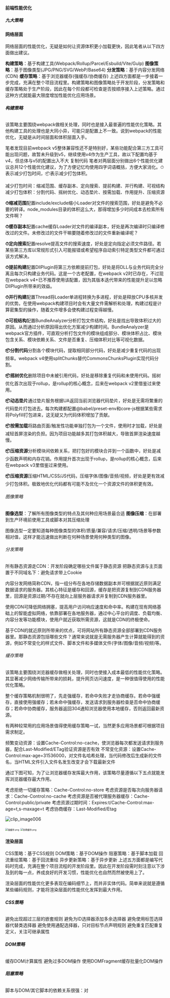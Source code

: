 #### 前端性能优化

##### 九大策略

#### 网络层面

网络层面的性能优化，无疑是如何让资源体积更小加载更快，因此笔者从以下四方面做出建议。

 **构建策略**：基于构建工具(Webpack/Rollup/Parcel/Esbuild/Vite/Gulp)
 **图像策略**：基于图像类型(JPG/PNG/SVG/WebP/Base64)
 **分发策略**：基于内容分发网络(CDN)
 **缓存策略**：基于浏览器缓存(强缓存/协商缓存)
上述四方面都是一步接着一步完成，充满在整个项目流程里。构建策略和图像策略处于开发阶段，分发策略和缓存策略处于生产阶段，因此在每个阶段都可检查是否按顺序接入上述策略。通过这种方式就能最大限度增加性能优化应用场景。

###### **构建策略**

该策略主要围绕webpack做相关处理，同时也是接入最普遍的性能优化策略。其他构建工具的处理也是大同小异，可能只是配置上不一致。说到webpack的性能优化，无疑是从时间层面和体积层面入手。

笔者发现目前webpack v5整体兼容性还不是特别好，某些功能配合第三方工具可能出现问题，故暂未升级到v5，继续使用v4作为生产工具，故以下配置均基于v4，但总体与v5的配置出入不大
复制代码
笔者对两层面分别做出6个性能优化建议总共12个性能优化建议，为了方便记忆均使用四字词语概括，方便大家消化。⏱表示减少打包时间，📦表示减少打包体积。

减少打包时间：缩减范围、缓存副本、定向搜索、提前构建、并行构建、可视结构
减少打包体积：分割代码、摇树优化、动态垫片、按需加载、作用提升、压缩资源

**⏱缩减范围**配置include/exclude缩小Loader对文件的搜索范围，好处是避免不必要的转译。node_modules目录的体积这么大，那得增加多少时间成本去检索所有文件啊？

**⏱缓存副本**配置cache缓存Loader对文件的编译副本，好处是再次编译时只编译修改过的文件。未修改过的文件干嘛要随着修改过的文件重新编译呢？

**⏱定向搜索**配置resolve提高文件的搜索速度，好处是定向指定必须文件路径。若某些第三方库以常规形式引入可能报错或希望程序自动索引特定类型文件都可通过该方式解决。

**⏱提前构建**配置DllPlugin将第三方依赖提前打包，好处是将DLL与业务代码完全分离且每次只构建业务代码。这是一个古老配置，在webpack v2时已存在，不过现在webpack v4+已不推荐使用该配置，因为其版本迭代带来的性能提升足以忽略DllPlugin所带来的效益。

**⏱并行构建**配置Thread将Loader单进程转换为多进程，好处是释放CPU多核并发的优势。在使用webpack构建项目时会有大量文件需解析和处理，构建过程是计算密集型的操作，随着文件增多会使构建过程变得越慢。

**⏱可视结构**配置BundleAnalyzer分析打包文件结构，好处是找出导致体积过大的原因。从而通过分析原因得出优化方案减少构建时间。BundleAnalyzer是webpack官方插件，可直观分析打包文件的模块组成部分、模块体积占比、模块包含关系、模块依赖关系、文件是否重复、压缩体积对比等可视化数据。

**📦分割代码**分割各个模块代码，提取相同部分代码，好处是减少重复代码的出现频率。webpack v4使用splitChunks替代CommonsChunksPlugin实现代码分割。

**📦摇树优化**删除项目中未被引用代码，好处是移除重复代码和未使用代码。摇树优化首次出现于rollup，是rollup的核心概念，后来在webpack v2里借鉴过来使用。

**📦动态垫片**通过垫片服务根据UA返回当前浏览器代码垫片，好处是无需将繁重的代码垫片打包进去。每次构建都配置@babel/preset-env和core-js根据某些需求将Polyfill打包进来，这无疑又为代码体积增加了贡献。

**📦按需加载**将路由页面/触发性功能单独打包为一个文件，使用时才加载，好处是减轻首屏渲染的负担。因为项目功能越多其打包体积越大，导致首屏渲染速度越慢。

**📦压缩资源**分析模块间依赖关系，把打包好的模块合并到一个函数中，好处是减少函数声明和内存花销。作用提升首次出现于rollup，是rollup的核心概念，后来在webpack v3里借鉴过来使用。

**📦压缩资源**压缩HTML/CSS/JS代码，压缩字体/图像/音频/视频，好处是更有效减少打包体积。极致地优化代码都有可能不及优化一个资源文件的体积更有效。

###### 图像策略

**图像选型**：了解所有图像类型的特点及其何种应用场景最合适
**图像压缩**：在部署到生产环境前使用工具或脚本对其压缩处理

图像选型一定要知道每种图像类型的体积/质量/兼容/请求/压缩/透明/场景等参数相对值，这样才能迅速做出判断在何种场景使用何种类型的图像。

###### 分发策略

所有静态资源走CDN：开发阶段确定哪些文件属于静态资源
把静态资源与主页面置于不同域名下：避免请求带上Cookie

内容分发网络简称CDN，指一组分布在各地存储数据副本并可根据就近原则满足数据请求的服务器。其核心特征是缓存和回源，缓存是把资源复制到CDN服务器里，回源是资源过期/不存在就向上层服务器请求并复制到CDN服务器里。

使用CDN可降低网络拥塞，提高用户访问响应速度和命中率。构建在现有网络基础上的智能虚拟网络，依靠部署在各地服务器，通过中心平台的调度、负载均衡、内容分发等功能模块，使用户就近获取所需资源，这就是CDN的终极使命。

基于CDN的就近原则所带来的优点，可将网站所有静态资源全部部署到CDN服务器里。那静态资源包括哪些文件？通常来说就是无需服务器产生计算就能得到的资源，例如不常变化的样式文件、脚本文件和多媒体文件(字体/图像/音频/视频)等。



###### 缓存策略

该策略主要围绕浏览器缓存做相关处理，同时也使接入成本最低的性能优化策略。其显著减少网络传输所带来的损耗，提升网页访问速度，是一种很值得使用的性能优化策略。

整个缓存策略机制很明了，先走强缓存，若命中失败才走协商缓存。若命中强缓存，直接使用强缓存；若未命中强缓存，发送请求到服务器检查是否命中协商缓存；若命中协商缓存，服务器返回304通知浏览器使用本地缓存，否则返回最新资源。

有两种较常用的应用场景值得使用缓存策略一试，当然更多应用场景都可根据项目需求制定。

频繁变动资源：设置Cache-Control:no-cache，使浏览器每次都发送请求到服务器，配合Last-Modified/ETag验证资源是否有效
不常变化资源：设置Cache-Control:max-age=31536000，对文件名哈希处理，当代码修改后生成新的文件名，当HTML文件引入文件名发生改变才会下载最新文件

通过下图可知，为了让浏览器缓存发挥最大作用，该策略尽量遵循以下五点就能发挥浏览器缓存最大作用。

考虑拒绝一切缓存策略：Cache-Control:no-store
考虑资源是否每次向服务器请求：Cache-Control:no-cache
考虑资源是否被代理服务器缓存：Cache-Control:public/private
考虑资源过期时间：Expires:t/Cache-Control:max-age=t,s-maxage=t
考虑协商缓存：Last-Modified/Etag

![clip_image006](https://images.cnblogs.com/cnblogs_com/skynet/201211/201211281402442505.png)



<img src="https://p1-juejin.byteimg.com/tos-cn-i-k3u1fbpfcp/5e2572dfb1ee4923a0d3e183c63380b2~tplv-k3u1fbpfcp-watermark.image" alt="强缓存.png" style="zoom: 50%;" />



<img src="https://p3-juejin.byteimg.com/tos-cn-i-k3u1fbpfcp/fc66368a78e947058b8d816f92b00607~tplv-k3u1fbpfcp-watermark.image" alt="协商缓存.png" style="zoom:50%;" />



#### 渲染层面

 CSS策略：基于CSS规则
 DOM策略：基于DOM操作
 阻塞策略：基于脚本加载
 回流重绘策略：基于回流重绘
 异步更新策略：基于异步更新
上述五方面都是编写代码时完成，充满在整个项目流程的开发阶段里。因此在开发阶段需时刻注意以下涉及到的每一点，养成良好的开发习惯，性能优化也自然而然被使用上了。

渲染层面的性能优化更多表现在编码细节上，而并非实体代码。简单来说就是遵循某些编码规则，才能将渲染层面的性能优化发挥到最大作用。

###### **CSS策略**

避免出现超过三层的嵌套规则
避免为ID选择器添加多余选择器
避免使用标签选择器代替类选择器
避免使用通配选择器，只对目标节点声明规则
避免重复匹配重复定义，关注可继承属性

###### **DOM策略**

缓存DOM计算属性
避免过多DOM操作
使用DOMFragment缓存批量化DOM操作

###### **阻塞策略**

脚本与DOM/其它脚本的依赖关系很强：对<script>设置defer
脚本与DOM/其它脚本的依赖关系不强：对<script>设置async

###### **回流重绘策略**

缓存DOM计算属性
使用类合并样式，避免逐条改变样式
使用display控制DOM显隐，将DOM离线化

###### **异步更新策略**

在异步任务中修改DOM时把其包装成微任务

#### 六大指标

 加载优化：资源在加载时可做的性能优化
 执行优化：资源在执行时可做的性能优化
 渲染优化：资源在渲染时可做的性能优化
 样式优化：样式在编码时可做的性能优化
 脚本优化：脚本在编码时可做的性能优化
 V8引擎优化：针对V8引擎特征可做的性能优化

###### 加载优化

<img src="https://p1-juejin.byteimg.com/tos-cn-i-k3u1fbpfcp/a890d76ed4a748b1b745e85dde126989~tplv-k3u1fbpfcp-watermark.image" alt="六大指标-加载优化.png" style="zoom:50%;" />



###### 执行优化

<img src="https://p3-juejin.byteimg.com/tos-cn-i-k3u1fbpfcp/5898aa8a121b40e896c457d9e95ac6f6~tplv-k3u1fbpfcp-watermark.image" alt="六大指标-执行优化.png" style="zoom:50%;" />





###### 渲染优化

<img src="https://p9-juejin.byteimg.com/tos-cn-i-k3u1fbpfcp/57664767785349ca8d00c712de02989d~tplv-k3u1fbpfcp-watermark.image" alt="六大指标-渲染优化.png" style="zoom:50%;" />



###### 样式优化

<img src="https://p1-juejin.byteimg.com/tos-cn-i-k3u1fbpfcp/589007e1d9c144629803dc242b69861e~tplv-k3u1fbpfcp-watermark.image" alt="六大指标-样式优化.png" style="zoom:50%;" />



###### 脚本优化

<img src="https://p6-juejin.byteimg.com/tos-cn-i-k3u1fbpfcp/f6a2c1427695424e8a274ee747950bee~tplv-k3u1fbpfcp-watermark.image" alt="六大指标-脚本优化.png" style="zoom:50%;" />



###### V8引擎优化

<img src="https://p1-juejin.byteimg.com/tos-cn-i-k3u1fbpfcp/ae8786a5bac5483f9589b0494604705b~tplv-k3u1fbpfcp-watermark.image" alt="六大指标-V8引擎优化.png" style="zoom:50%;" />

















